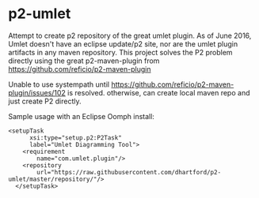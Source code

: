 # p2-umlet
Attempt to create p2 repository of the great umlet plugin.  As of June 2016, Umlet doesn't have an eclipse update/p2 site, nor are the umlet plugin artifacts in any maven repository.  This project solves the P2 problem directly using the great p2-maven-plugin from https://github.com/reficio/p2-maven-plugin

Unable to use systempath until https://github.com/reficio/p2-maven-plugin/issues/102 is resolved.  otherwise, can create local maven repo and just create P2 directly.

Sample usage with an Eclipse Oomph install:
```  
<setupTask
      xsi:type="setup.p2:P2Task"
      label="Umlet Diagramming Tool">
    <requirement
        name="com.umlet.plugin"/>
    <repository
        url="https://raw.githubusercontent.com/dhartford/p2-umlet/master/repository/"/>
  </setupTask>
  ```
